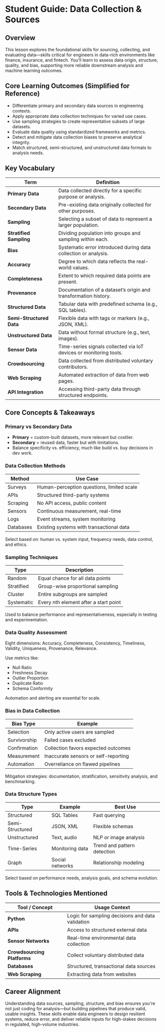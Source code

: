# Student Guide: Data Collection & Sources

## Overview

This lesson explores the foundational skills for sourcing, collecting, and evaluating data—skills critical for engineers in data-rich environments like finance, insurance, and fintech. You'll learn to assess data origin, structure, quality, and bias, supporting more reliable downstream analysis and machine learning outcomes.

## Core Learning Outcomes (Simplified for Reference)

- Differentiate primary and secondary data sources in engineering contexts.
- Apply appropriate data collection techniques for varied use cases.
- Use sampling strategies to create representative subsets of large datasets.
- Evaluate data quality using standardized frameworks and metrics.
- Detect and mitigate data collection biases to preserve analytical integrity.
- Match structured, semi-structured, and unstructured data formats to analysis needs.

## Key Vocabulary

| Term | Definition |
|------|------------|
| **Primary Data** | Data collected directly for a specific purpose or analysis. |
| **Secondary Data** | Pre-existing data originally collected for other purposes. |
| **Sampling** | Selecting a subset of data to represent a larger population. |
| **Stratified Sampling** | Dividing population into groups and sampling within each. |
| **Bias** | Systematic error introduced during data collection or analysis. |
| **Accuracy** | Degree to which data reflects the real-world values. |
| **Completeness** | Extent to which required data points are present. |
| **Provenance** | Documentation of a dataset’s origin and transformation history. |
| **Structured Data** | Tabular data with predefined schema (e.g., SQL tables). |
| **Semi-Structured Data** | Flexible data with tags or markers (e.g., JSON, XML). |
| **Unstructured Data** | Data without formal structure (e.g., text, images). |
| **Sensor Data** | Time-series signals collected via IoT devices or monitoring tools. |
| **Crowdsourcing** | Data collected from distributed voluntary contributors. |
| **Web Scraping** | Automated extraction of data from web pages. |
| **API Integration** | Accessing third-party data through structured endpoints. |

## Core Concepts & Takeaways

### Primary vs Secondary Data
- **Primary** = custom-built datasets, more relevant but costlier.
- **Secondary** = reused data, faster but with limitations.
- Balance specificity vs. efficiency, much like build vs. buy decisions in dev work.

### Data Collection Methods
| Method | Use Case |
|--------|----------|
| Surveys | Human-perception questions, limited scale |
| APIs | Structured third-party systems |
| Scraping | No API access, public content |
| Sensors | Continuous measurement, real-time |
| Logs | Event streams, system monitoring |
| Databases | Existing systems with transactional data |

Select based on: human vs. system input, frequency needs, data control, and ethics.

### Sampling Techniques
| Type | Description |
|------|-------------|
| Random | Equal chance for all data points |
| Stratified | Group-wise proportional sampling |
| Cluster | Entire subgroups are sampled |
| Systematic | Every nth element after a start point |

Used to balance performance and representativeness, especially in testing and experimentation.

### Data Quality Assessment
Eight dimensions: Accuracy, Completeness, Consistency, Timeliness, Validity, Uniqueness, Provenance, Relevance.

Use metrics like:
- Null Ratio
- Freshness Decay
- Outlier Proportion
- Duplicate Ratio
- Schema Conformity

Automation and alerting are essential for scale.

### Bias in Data Collection
| Bias Type | Example |
|-----------|---------|
| Selection | Only active users are sampled |
| Survivorship | Failed cases excluded |
| Confirmation | Collection favors expected outcomes |
| Measurement | Inaccurate sensors or self-reporting |
| Automation | Overreliance on flawed pipelines |

Mitigation strategies: documentation, stratification, sensitivity analysis, and benchmarking.

### Data Structure Types
| Type | Example | Best Use |
|------|---------|----------|
| Structured | SQL Tables | Fast querying |
| Semi-Structured | JSON, XML | Flexible schemas |
| Unstructured | Text, audio | NLP or image analysis |
| Time-Series | Monitoring data | Trend and pattern detection |
| Graph | Social networks | Relationship modeling |

Select based on performance needs, analysis goals, and schema evolution.

## Tools & Technologies Mentioned

| Tool / Concept | Usage Context |
|----------------|----------------|
| **Python** | Logic for sampling decisions and data validation |
| **APIs** | Access to structured external data |
| **Sensor Networks** | Real-time environmental data collection |
| **Crowdsourcing Platforms** | Collect voluntary distributed data |
| **Databases** | Structured, transactional data sources |
| **Web Scraping** | Extracting data from websites |

## Career Alignment

Understanding data sources, sampling, structure, and bias ensures you're not just coding for analysis—but building pipelines that produce valid, usable insights. These skills enable data engineers to design resilient systems, reduce error, and deliver reliable inputs for high-stakes decisions in regulated, high-volume industries.

